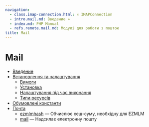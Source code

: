 ```yaml
---
navigation:
  - class.imap-connection.html: « IMAPConnection
  - intro.mail.md: Введение »
  - index.md: PHP Manual
  - refs.remote.mail.md: Модулі для роботи з поштою
title: Mail
---
```

# Mail

-   [Введение](intro.mail.md)
-   [Встановлення та налаштування](mail.setup.md)
    -   [Вимоги](mail.requirements.md)
    -   [Установка](mail.installation.md)
    -   [Налаштування під час виконання](mail.configuration.md)
    -   [Типи ресурсів](mail.resources.md)
-   [Обумовлені константи](mail.constants.md)
-   [Почта](ref.mail.md)
    -   [ezmlmhash](function.ezmlm-hash.md) — Обчислює хеш-суму, необхідну для EZMLM
    -   [mail](function.mail.md) — Надсилає електронну пошту
